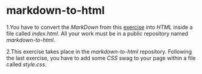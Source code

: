 # markdown-to-html
1.You have to convert the *MarkDown* from this [exercise](../../03-markdown/01.personal-intro.md)
into *HTML* inside a file called _index.html_. All your work must be in a public
repository named _markdown-to-html_.

2.This exercise takes place in the _markdown-to-html_ repository. Following
the last exercise, you have to add some *CSS* swag to your page within a file
called _style.css_.